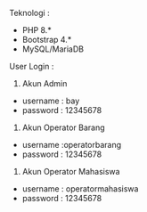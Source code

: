 Teknologi : 
- PHP 8.*
- Bootstrap 4.*
- MySQL/MariaDB

User Login : 
1. Akun Admin 
- username : bay
- password : 12345678 

1. Akun Operator Barang
- username :operatorbarang
- password : 12345678 

1. Akun Operator Mahasiswa 
- username : operatormahasiswa
- password : 12345678 